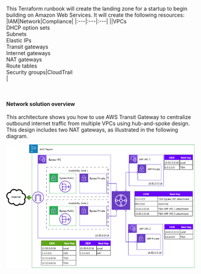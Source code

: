 This Terraform runbook will create the landing zone for a startup to begin building on Amazon Web Services. It will create the following resources:
&nbsp;
|IAM|Network|Compliance|
|:---|:---|:---|
||VPCs<br>DHCP option sets<br>Subnets<br>Elastic IPs<br>Transit gateways<br>Internet gateways<br>NAT gateways<br>Route tables<br>Security groups|CloudTrail<br>|

&nbsp;
#### Network solution overview
This architecture shows you how to use AWS Transit Gateway to centralize outbound internet traffic from multiple VPCs using hub-and-spoke design. This design includes two NAT gateways, as illustrated in the following diagram.
<p><img src="https://raw.githubusercontent.com/goldstrike77/terragrunt-github-aws/v0.1/Network.drawio.png" align="right" /></p>
